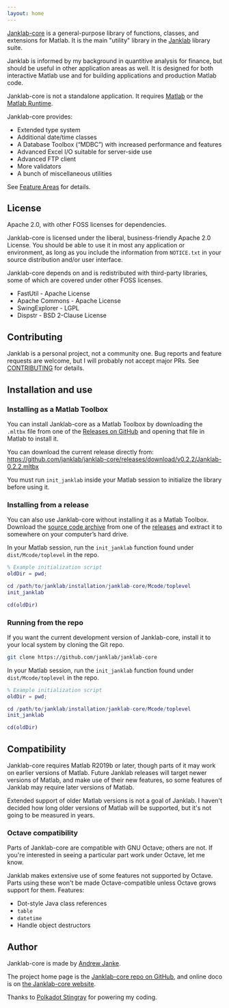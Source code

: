 ```yaml
---
layout: home
---
```


[Janklab-core](https://github.com/janklab/janklab-core) is a general-purpose library of functions, classes, and extensions for Matlab. It is the main "utility" library in the [Janklab](https://janklab.net) library suite.

Janklab is informed by my background in quantitive analysis for finance, but should be useful in other application areas as well. It is designed for both interactive Matlab use and for building applications and production Matlab code.

Janklab-core is not a standalone application. It requires [Matlab](https://www.mathworks.com/products/matlab.html) or the [Matlab Runtime](https://www.mathworks.com/products/compiler/matlab-runtime.html).

Janklab-core provides:

* Extended type system
* Additional date/time classes
* A Database Toolbox (“MDBC”) with increased performance and features
* Advanced Excel I/O suitable for server-side use
* Advanced FTP client
* More validators
* A bunch of miscellaneous utilities

See [Feature Areas](Feature-Areas.html) for details.

## License

Apache 2.0, with other FOSS licenses for dependencies.

Janklab-core is licensed under the liberal, business-friendly Apache 2.0 License. You should be able to use it in most any application or environment, as long as you include the information from `NOTICE.txt` in your source distribution and/or user interface.

Janklab-core depends on and is redistributed with third-party libraries, some of which are covered under other FOSS licenses.

* FastUtil - Apache License
* Apache Commons - Apache License
* SwingExplorer - LGPL
* Dispstr - BSD 2-Clause License

## Contributing

Janklab is a personal project, not a community one. Bug reports and feature requests are welcome, but I will probably not accept major PRs. See [CONTRIBUTING](https://github.com/janklab/janklab-core/.github/CONTRIBUTING.md) for details.

## Installation and use

### Installing as a Matlab Toolbox

You can install Janklab-core as a Matlab Toolbox by downloading the `.mltbx` file from one of the [Releases on GitHub](https://github.com/janklab/janklab-core/releases) and opening that file in Matlab to install it.

You can download the current release directly from: <https://github.com/janklab/janklab-core/releases/download/v0.2.2/Janklab-0.2.2.mltbx>

You must run `init_janklab` inside your Matlab session to initialize the library before using it.

### Installing from a release

You can also use Janklab-core without installing it as a Matlab Toolbox. Download the [source code archive](https://github.com/janklab/janklab-core/archive/v0.2.2.zip) from one of the [releases](https://github.com/janklab/janklab-core/releases) and extract it to somewhere on your computer’s hard drive.

In your Matlab session, run the `init_janklab` function found under `dist/Mcode/toplevel` in the repo.

```matlab
% Example initialization script
oldDir = pwd;

cd /path/to/janklab/installation/janklab-core/Mcode/toplevel
init_janklab

cd(oldDir)
```

### Running from the repo

If you want the current development version of Janklab-core, install it to your local system by cloning the Git repo.

```bash
git clone https://github.com/janklab/janklab-core
```

In your Matlab session, run the `init_janklab` function found under `dist/Mcode/toplevel` in the repo.

```matlab
% Example initialization script
oldDir = pwd;

cd /path/to/janklab/installation/janklab-core/Mcode/toplevel
init_janklab

cd(oldDir)
```

## Compatibility

Janklab-core requires Matlab R2019b or later, though parts of it may work on earlier versions of Matlab. Future Janklab releases will target newer versions of Matlab, and make use of their new features, so some features of Janklab may require later versions of Matlab.

Extended support of older Matlab versions is not a goal of Janklab. I haven't decided how long older versions of Matlab will be supported, but it's not going to be measured in years.

### Octave compatibility

Parts of Janklab-core are compatible with GNU Octave; others are not. If you're interested in seeing a particular part work under Octave, let me know.

Janklab makes extensive use of some features not supported by Octave. Parts using these won't be made Octave-compatible unless Octave grows support for them. Features:

* Dot-style Java class references
* `table`
* `datetime`
* Handle object destructors

## Author

Janklab-core is made by [Andrew Janke](https://apjanke.net).

The project home page is the [Janklab-core repo on GitHub](https://github.com/janklab/janklab-core), and online doco is on [the Janklab-core website](https://janklab-core.janklab.net).

Thanks to [Polkadot Stingray](https://www.facebook.com/polkadotstingray/) for powering my coding.
